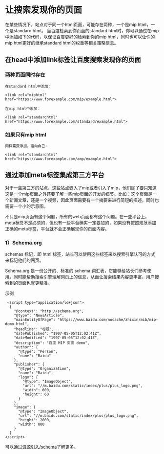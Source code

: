 # 让搜索发现你的页面

在某些情况下，站点对于同一个html页面，可能存在两种，一个是mip html，一个是standard html。
当百度检索到你页面的standard html时，你可以通过在mip中添加如下的代码，以保证百度更好的检索到你的mip html，同时也可以让你的mip html更好的继承standard html的权重等相关策略信息。

## 在head中添加link标签让百度搜索发现你的页面

### 两种页面同时存在

    在standard html中添加：

    <link rel="miphtml" href="https://www.forexample.com/mip/example.html">

    在mip html中添加：

    <link rel="standardhtml" href="https://www.forexample.com/standard/example.html">

### 如果只有mip html
	
	同样需要添加，指向自己：
    
    <link rel="standardhtml" href="https://www.forexample.com/amp/example.html">

## 通过添加meta标签集成第三方平台

对于一些第三方的站点，这些站点嵌入了mip或者引入了mip，他们除了要只知道这是一个mip页面之外还要了解一些mip页面的开发的细节。比如：这个页面是一个新闻文章，还是一个视频，因此页面需要有一个摘要来进行简短的描述，同时也需要一个小的示意图。

不只是mip页面有这个问题，所有的web页面都有这个问题。在一些平台上，meta标签不是必须的，但也有一些平台确实一定要加的，如果没有按照规范添加正确的meta标签，平台就不会正确展现你的页面内容。

### 1）Schema.org

schemas 标记，即 html 标签，站长可以使用这些标签来以搜索引擎认可的方式来标记他们的网页。

Schema.org 是一份公开的、标准的 schema 词汇表，它能够给站长们参考使用。同时能帮助搜索引擎理解网页上的信息，从而让搜索结果内容更丰富，用户搜索到的页面也就更精准。


示例
```
 <script type="application/ld+json">
  {
    "@context": "http://schema.org",
    "@type": "NewsArticle",
    "mainEntityOfPage": "https://www.baidu.com/nocache/zhixin/mib/mip-demo.html",
    "headline": "标题",
    "datePublished": "1907-05-05T12:02:41Z",
    "dateModified": "1907-05-05T12:02:41Z",
    "description": "百度 MIP 页面 demo",
    "author": {
      "@type": "Person",
      "name": "Baidu"
    },
    "publisher": {
      "@type": "Organization",
      "name": "Baidu",
      "logo": {
        "@type": "ImageObject",
        "url": "//m.baidu.com/static/index/plus/plus_logo.png",
        "width": 600,
        "height": 60
      }
    },
    "image": {
      "@type": "ImageObject",
      "url": "//m.baidu.com/static/index/plus/plus_logo.png",
      "height": 2000,
      "width": 800
    }
  }
</script>
```
可以通过[资源引入/schema](http://sfe.baidu.com/#/资源引入/Schemas标记)了解更多。
